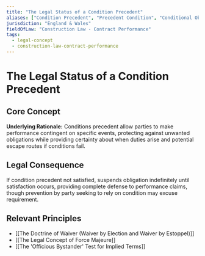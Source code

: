 ```yaml
---
title: "The Legal Status of a Condition Precedent"
aliases: ["Condition Precedent", "Precedent Condition", "Conditional Obligations", "Suspensive Conditions"]
jurisdiction: "England & Wales"
fieldOfLaw: "Construction Law - Contract Performance"
tags:
  - legal-concept
  - construction-law-contract-performance
---
```


# The Legal Status of a Condition Precedent

## Core Concept

**Underlying Rationale:** Conditions precedent allow parties to make performance contingent on specific events, protecting against unwanted obligations while providing certainty about when duties arise and potential escape routes if conditions fail.

## Legal Consequence

If condition precedent not satisfied, suspends obligation indefinitely until satisfaction occurs, providing complete defense to performance claims, though prevention by party seeking to rely on condition may excuse requirement.

## Relevant Principles

* [[The Doctrine of Waiver (Waiver by Election and Waiver by Estoppel)]]
* [[The Legal Concept of Force Majeure]]
* [[The 'Officious Bystander' Test for Implied Terms]]

